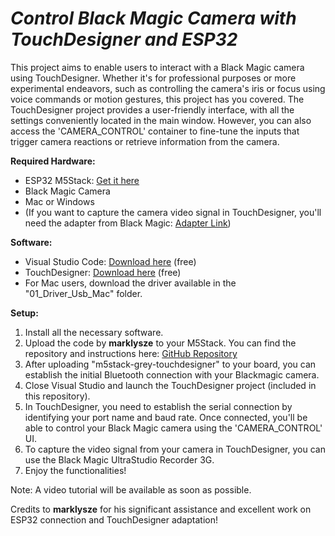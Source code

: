 # *Control Black Magic Camera with TouchDesigner and ESP32*

This project aims to enable users to interact with a Black Magic camera using TouchDesigner. Whether it's for professional purposes or more experimental endeavors, such as controlling the camera's iris or focus using voice commands or motion gestures, this project has you covered. The TouchDesigner project provides a user-friendly interface, with all the settings conveniently located in the main window. However, you can also access the 'CAMERA_CONTROL' container to fine-tune the inputs that trigger camera reactions or retrieve information from the camera.

**Required Hardware:**
- ESP32 M5Stack: [Get it here](https://shop.m5stack.com/products/basic-core-iot-development-kit?variant=16804801937498)
- Black Magic Camera
- Mac or Windows
- (If you want to capture the camera video signal in TouchDesigner, you'll need the adapter from Black Magic: [Adapter Link](https://www.blackmagicdesign.com/fr/products/ultrastudio/techspecs/W-DLUS-12))

**Software:**
- Visual Studio Code: [Download here](https://code.visualstudio.com/) (free)
- TouchDesigner: [Download here](https://derivative.ca/download) (free)
- For Mac users, download the driver available in the "01_Driver_Usb_Mac" folder.

**Setup:**
1. Install all the necessary software.
2. Upload the code by **marklysze** to your M5Stack. You can find the repository and instructions here: [GitHub Repository](https://github.com/marklysze/Magic-Pocket-Control-ESP32)
3. After uploading "m5stack-grey-touchdesigner" to your board, you can establish the initial Bluetooth connection with your Blackmagic camera.
4. Close Visual Studio and launch the TouchDesigner project (included in this repository).
5. In TouchDesigner, you need to establish the serial connection by identifying your port name and baud rate. Once connected, you'll be able to control your Black Magic camera using the 'CAMERA_CONTROL' UI.
6. To capture the video signal from your camera in TouchDesigner, you can use the Black Magic UltraStudio Recorder 3G.
7. Enjoy the functionalities!

Note: A video tutorial will be available as soon as possible.

Credits to **marklysze** for his significant assistance and excellent work on ESP32 connection and TouchDesigner adaptation!
